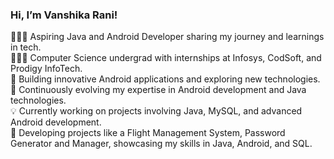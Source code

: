 ### Hi, I’m Vanshika Rani!

👨🏻‍💻 Aspiring Java and Android Developer sharing my journey and learnings in tech.<br/>
👨🏻‍🎓 Computer Science undergrad with internships at Infosys, CodSoft, and Prodigy InfoTech.<br/>
📱 Building innovative Android applications and exploring new technologies.<br/>
🌟 Continuously evolving my expertise in Android development and Java technologies.<br/>
💡 Currently working on projects involving Java, MySQL, and advanced Android development.<br/>
🚀 Developing projects like a Flight Management System, Password Generator and Manager, showcasing my skills in Java, Android, and SQL.<br/>

